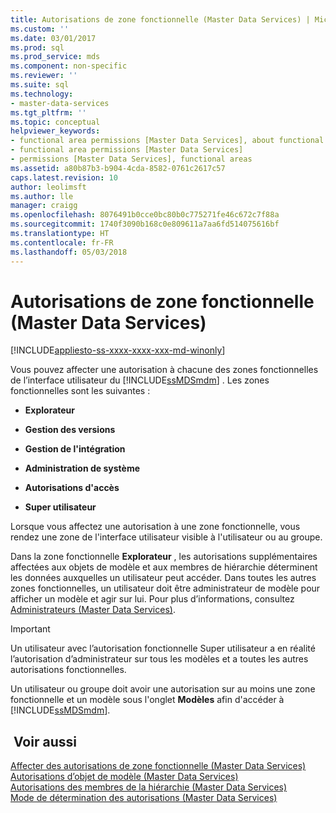 ```yaml
---
title: Autorisations de zone fonctionnelle (Master Data Services) | Microsoft Docs
ms.custom: ''
ms.date: 03/01/2017
ms.prod: sql
ms.prod_service: mds
ms.component: non-specific
ms.reviewer: ''
ms.suite: sql
ms.technology:
- master-data-services
ms.tgt_pltfrm: ''
ms.topic: conceptual
helpviewer_keywords:
- functional area permissions [Master Data Services], about functional area permissions
- functional area permissions [Master Data Services]
- permissions [Master Data Services], functional areas
ms.assetid: a80b87b3-b904-4cda-8582-0761c2617c57
caps.latest.revision: 10
author: leolimsft
ms.author: lle
manager: craigg
ms.openlocfilehash: 8076491b0cce0bc80b0c775271fe46c672c7f88a
ms.sourcegitcommit: 1740f3090b168c0e809611a7aa6fd514075616bf
ms.translationtype: HT
ms.contentlocale: fr-FR
ms.lasthandoff: 05/03/2018
---
```

# <a name="functional-area-permissions-master-data-services"></a>Autorisations de zone fonctionnelle (Master Data Services)

[!INCLUDE[appliesto-ss-xxxx-xxxx-xxx-md-winonly](../includes/appliesto-ss-xxxx-xxxx-xxx-md-winonly.md)]

  Vous pouvez affecter une autorisation à chacune des zones fonctionnelles de l’interface utilisateur du [!INCLUDE[ssMDSmdm](../includes/ssmdsmdm-md.md)] . Les zones fonctionnelles sont les suivantes :  
  
-   **Explorateur**  
  
-   **Gestion des versions**  
  
-   **Gestion de l'intégration**  
  
-   **Administration de système**  
  
-   **Autorisations d'accès**  
  
-   **Super utilisateur**  
  
 Lorsque vous affectez une autorisation à une zone fonctionnelle, vous rendez une zone de l'interface utilisateur visible à l'utilisateur ou au groupe.  
  
 Dans la zone fonctionnelle **Explorateur** , les autorisations supplémentaires affectées aux objets de modèle et aux membres de hiérarchie déterminent les données auxquelles un utilisateur peut accéder. Dans toutes les autres zones fonctionnelles, un utilisateur doit être administrateur de modèle pour afficher un modèle et agir sur lui. Pour plus d’informations, consultez [Administrateurs &#40;Master Data Services&#41;](../master-data-services/administrators-master-data-services.md).  
  
> [!IMPORTANT]  
>  Un utilisateur avec l’autorisation fonctionnelle Super utilisateur a en réalité l’autorisation d’administrateur sur tous les modèles et a toutes les autres autorisations fonctionnelles.  
  
 Un utilisateur ou groupe doit avoir une autorisation sur au moins une zone fonctionnelle et un modèle sous l'onglet **Modèles** afin d'accéder à [!INCLUDE[ssMDSmdm](../includes/ssmdsmdm-md.md)].  
  
## <a name="see-also"></a> Voir aussi  
 [Affecter des autorisations de zone fonctionnelle &#40;Master Data Services&#41;](../master-data-services/assign-functional-area-permissions-master-data-services.md)   
 [Autorisations d’objet de modèle &#40;Master Data Services&#41;](../master-data-services/model-object-permissions-master-data-services.md)   
 [Autorisations des membres de la hiérarchie &#40;Master Data Services&#41;](../master-data-services/hierarchy-member-permissions-master-data-services.md)   
 [Mode de détermination des autorisations &#40;Master Data Services&#41;](../master-data-services/how-permissions-are-determined-master-data-services.md)  
  
  
